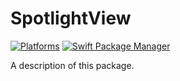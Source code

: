 # SpotlightView

[![Platforms](https://img.shields.io/badge/Platforms-macOS_iOS-green?style=flat-square)](https://img.shields.io/badge/Platforms-macOS_iOS-green?style=flat-square)
[![Swift Package Manager](https://img.shields.io/badge/Swift_Package_Manager-compatible-orange?style=flat-square)](https://img.shields.io/badge/Swift_Package_Manager-compatible-orange?style=flat-square)

A description of this package.
